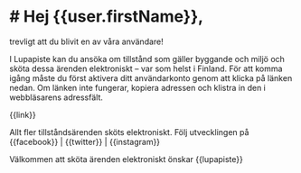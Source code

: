 # # Hej {{user.firstName}}, 

trevligt att du blivit en av v&aring;ra anv&auml;ndare! 

I Lupapiste kan du ans&ouml;ka om tillst&aring;nd som g&auml;ller byggande och milj&ouml; och sk&ouml;ta dessa &auml;renden elektroniskt – var som helst i Finland. F&ouml;r att komma ig&aring;ng m&aring;ste du f&ouml;rst aktivera ditt anv&auml;ndarkonto genom att klicka p&aring; l&auml;nken nedan. Om l&auml;nken inte fungerar, kopiera adressen och klistra in den i webbl&auml;sarens adressf&auml;lt.

{{link}}

Allt fler tillst&aring;nds&auml;renden sk&ouml;ts elektroniskt. F&ouml;lj utvecklingen p&aring; {{facebook}} | {{twitter}} | {{instagram}}

V&auml;lkommen att sk&ouml;ta &auml;renden elektroniskt &ouml;nskar
{{lupapiste}}